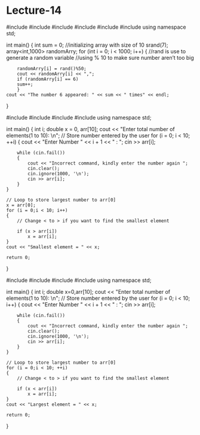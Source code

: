 # Lecture-14




#include <iostream>
#include <string>
#include <algorithm>
#include <exception>
#include <array>
#include <random>
using namespace std;

int main()
{
	int sum = 0;
	//initializing array with size of 10
	srand(7);
	array<int,1000> randomArry;
	for (int i = 0; i < 1000; i++)
	{
		//rand is use to generate a random variable
		//using % 10 to make sure number aren’t too big

		randomArry[i] = rand()%50;
		cout << randomArry[i] << ",";
		if (randomArry[i] == 6)
		sum++;
		}
	cout << "The number 6 appeared: " << sum << " times" << endl;
}
                                                              
                                                              
                                                              
                                                              
                                                              
                                                              
                                                              
                                                              
                                                              
 #include <iostream>
#include <array>
#include <algorithm>
#include <string>
using namespace std;

int main()
{
    int i;
    double x = 0, arr[10];
    cout << "Enter total number of elements(1 to 10): \n";
    // Store number entered by the user
    for (i = 0; i < 10; ++i)
    {
        cout << "Enter Number " << i + 1 << " : ";
        cin >> arr[i];

        while (cin.fail())
        {
            cout << "Incorrect command, kindly enter the number again ";
            cin.clear();
            cin.ignore(1000, '\n');
            cin >> arr[i];
        }
    }

    // Loop to store largest number to arr[0]
    x = arr[0];
    for (i = 0;i < 10; i++)
    {
        // Change < to > if you want to find the smallest element

        if (x > arr[i])
            x = arr[i];
    }
    cout << "Smallest element = " << x;

    return 0;
}
  
  
  
  
  
  
  #include <iostream>
#include <array>
#include <algorithm>
#include <string>
using namespace std;

int main()
{
    int i;
    double x=0,arr[10];
    cout << "Enter total number of elements(1 to 10): \n";
    // Store number entered by the user
    for (i = 0; i < 10; i++)
    {
        cout << "Enter Number " << i + 1 << " : ";
        cin >> arr[i];

        while (cin.fail())
        {
            cout << "Incorrect command, kindly enter the number again ";
            cin.clear();
            cin.ignore(1000, '\n');
            cin >> arr[i];
        }
    }

    // Loop to store largest number to arr[0]
    for (i = 0;i < 10; ++i)
    {
        // Change < to > if you want to find the smallest element

        if (x < arr[i])
            x = arr[i];
    }
    cout << "Largest element = " << x;

    return 0;
}
